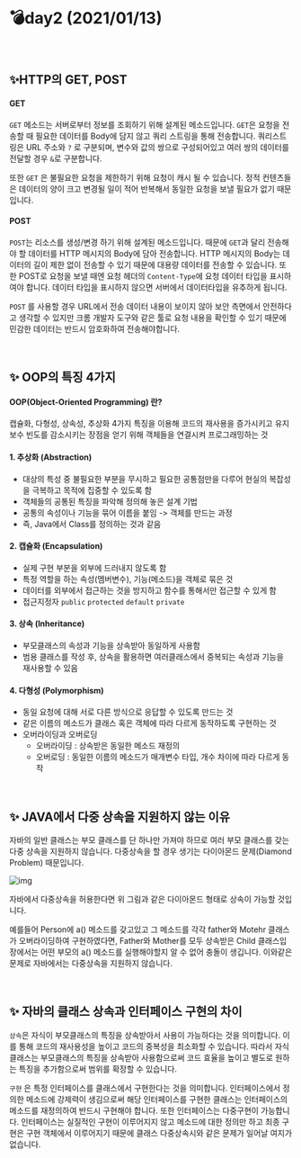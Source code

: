# 💣day2 (2021/01/13)

<br>

## ✨​​HTTP의 GET, POST 

#### GET

`GET` 메소드는 서버로부터 정보를 조회하기 위해 설계된 메소드입니다. `GET`은 요청을 전송할 때 필요한 데이터를 Body에 담지 않고 쿼리 스트링을 통해 전송합니다. 쿼리스트링은 URL 주소와  `?` 로 구분되며, 변수와 값의 쌍으로 구성되어있고 여러 쌍의 데이터를 전달할 경우 `&`로 구분합니다.

또한 `GET` 은 불필요한 요청을 제한하기 위해 요청이 캐시 될 수 있습니다. 정적 컨텐츠들은 데이터의 양이 크고 변경될 일이 적어 반복해서 동일한 요청을 보낼 필요가 없기 때문입니다. 

#### POST

`POST`는 리소스를 생성/변경 하기 위해 설계된 메소드입니다. 때문에 `GET`과 달리 전송해야 할 데이터를 HTTP 메시지의 Body에 담아 전송합니다. HTTP 메시지의 Body는 데이터의 길이 제한 없이 전송할 수 있기 때문에 대용량 데이터를 전송할 수 있습니다. 또한 POST로 요청을 보낼 때엔 요청 헤더의 `Content-Type`에 요청 데이터 타입을 표시하여야 합니다. 데이터 타입을 표시하지 않으면 서버에서 데이터타입을 유추하게 됩니다.

`POST` 를 사용할 경우 URL에서 전송 데이터 내용이 보이지 않아 보안 측면에서 안전하다고 생각할 수 있지만 크롬 개발자 도구와 같은 툴로 요청 내용을 확인할 수 있기 때문에 민감한 데이터는 반드시 암호화하여 전송해야합니다.

<br>

## ✨ OOP의 특징 4가지

#### OOP(Object-Oriented Programming) 란?

캡슐화, 다형성, 상속성, 추상화 4가지 특징을 이용해 코드의 재사용을 증가시키고 유지보수 빈도를 감소시키는 장점을 얻기 위해 객체들을 연결시켜 프로그래밍하는 것

#### 1. 추상화 **(Abstraction)** 

- 대상의 특성 중 불필요한 부분을 무시하고 필요한 공통점만을 다루어 현실의 복잡성을 극복하고 목적에 집중할 수 있도록 함
- 객체들의 공통된 특징을 파악해 정의해 놓은 설계 기법
- 공통의 속성이나 기능을 묶어 이름을 붙임 -> 객체를 만드는 과정
- 즉, Java에서 Class를 정의하는 것과 같음

#### 2. 캡슐화 (Encapsulation)

- 실제 구현 부분을 외부에 드러내지 않도록 함
- 특정 역할을 하는 속성(멤버변수), 기능(메소드)을 객체로 묶은 것
- 데이터를 외부에서 접근하는 것을 방지하고 함수를 통해서만 접근할 수 있게 함
- 접근지정자 `public` `protected` `default` `private`

#### 3. 상속 (**Inheritance**)

- 부모클래스의 속성과 기능을 상속받아 동일하게 사용함
- 범용 클래스를 작성 후, 상속을 활용하면 여러클래스에서 중복되는 속성과 기능을 재사용할 수 있음

#### 4. 다형성 (Polymorphism)

- 동일 요청에 대해 서로 다른 방식으로 응답할 수 있도록 만드는 것
- 같은 이름의 메소드가 클래스 혹은 객체에 따라 다르게 동작하도록 구현하는 것
- 오버라이딩과 오버로딩
  - 오버라이딩 : 상속받은 동일한 메소드 재정의
  - 오버로딩 : 동일한 이름의 메소드가 매개변수 타입, 개수 차이에 따라 다르게 동작

<br>

## ✨ JAVA에서 다중 상속을 지원하지 않는 이유

자바의 일반 클래스는 부모 클래스를 단 하나만 가져야 하므로 여러 부모 클래스를 갖는 다중 상속을 지원하지 않습니다. 다중상속을 할 경우 생기는 다이아몬드 문제(Diamond Problem) 때문입니다. 

![img](https://blog.kakaocdn.net/dn/caPNsp/btqzcXYh16X/eQXYzXPqqkKYiAsicyd62K/img.png)

자바에서 다중상속을 허용한다면 위 그림과 같은 다이아몬드 형태로 상속이 가능할 것입니다.

예를들어 Person에 a() 메소드를 갖고있고 그 메소드를 각각 father와 Motehr 클래스가 오버라이딩하여 구현하였다면, Father와 Mother를 모두 상속받은 Child 클래스입장에서는 어떤 부모의 a() 메소드를 실행해야할지 알 수 없어 충돌이 생깁니다. 이와같은 문제로 자바에서는 다중상속을 지원하지 않습니다.

<br>

## ✨ 자바의 클래스 상속과 인터페이스 구현의 차이

`상속`은 자식이 부모클래스의 특징을 상속받아서 사용이 가능하다는 것을 의미합니다. 이를 통해 코드의 재사용성을 높이고 코드의 중복성을 최소화할 수 있습니다. 따라서 자식클래스는 부모클래스의 특징을 상속받아 사용함으로써 코드 효율을 높이고 별도로 원하는 특징을 추가함으로써 범위를 확장할 수 있습니다.

`구현` 은 특정 인터페이스를 클래스에서 구현한다는 것을 의미합니다. 인터페이스에서 정의한 메소드에 강제력이 생김으로써 해당 인터페이스를 구현한 클래스는 인터페이스의 메소드를 재정의하여 반드시 구현해야 합니다. 또한 인터페이스는 다중구현이 가능합니다. 인터페이스는 실질적인 구현이 이루어지지 않고 메소드에 대한 정의만 하고 최종 구현은 구현 객체에서 이루어지기 때문에 클래스 다중상속시와 같은 문제가 일어날 여지가 없습니다.

